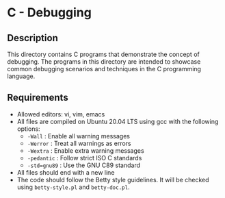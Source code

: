 # C - Debugging

## Description
This directory contains C programs that demonstrate the concept of debugging. The programs in this directory are intended to showcase common debugging scenarios and techniques in the C programming language.

## Requirements
- Allowed editors: vi, vim, emacs
- All files are compiled on Ubuntu 20.04 LTS using gcc with the following options:
  - `-Wall` : Enable all warning messages
  - `-Werror` : Treat all warnings as errors
  - `-Wextra` : Enable extra warning messages
  - `-pedantic` : Follow strict ISO C standards
  - `-std=gnu89` : Use the GNU C89 standard
- All files should end with a new line
- The code should follow the Betty style guidelines. It will be checked using `betty-style.pl` and `betty-doc.pl`.
